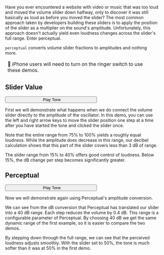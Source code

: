 Have you ever encountered a website with video or music that was too loud and moved the volume slider down halfway, only to discover it was still basically as loud as before you moved the slider? The most common approach taken by developers building these sliders is to apply the position of the slider as a multiplier on the sound's amplitude. Unfortunately, this approach doesn't actually yield even loudness changes across the slider's full range. Enter perceptual.

`perceptual` converts volume slider fractions to amplitudes and nothing more.

<table>
 <thead>
  <tr>
    <td align="left">
      📝 iPhone users will need to turn on the ringer switch to use these demos.
    </td>
  </tr>
 </thead>
</table>

## Slider Value
  <button style="width: 300px;" id="play-button-1"><i class="fa fa-play" style="margin-right: 5 px;padding-right: 5px;" id="icon-play-button-1"></i><span id="label-play-button-1">Play Tone</span></button>
  <div id="div-volume-1" hidden=true>
    <div style="width: 350px;">
      <i class="fa fa-volume-down" style="/*! height: 100%; */ font-size: 24px;"></i>
      <input type="range" style="vertical-align: top;margin-left: 5px;margin-right: 5px;width: 252px;" id="input-volume-1" value="100">
      <i class="fa fa-volume-up" style="font-size: 24px;"></i>
    </div>
    <div id="label-slider-1">Slider position: 100.000%</div>
    <div id="label-amplitude-1">Amplitude: 100.000% (0.0 dB)</div>
  </div>

  First we will demonstrate what happens when we do connect the volume slider directly to the amplitude of the oscillator. In this demo, you can use the left and right arrow keys to move the slider position one step at a time after you have started the tone and clicked the slider once.

  Note that the entire range from 75% to 100% yields a roughly equal loudness. While the amplitude does decrease in this range, our decibel calculation shows that this part of the slider covers less than 3 dB of range.

  The slider range from 15% to 40% offers good control of loudness. Below 15%, the dB change per step becomes significantly greater.

## Perceptual
  <button style="width: 300px;" id="play-button-2"><i class="fa fa-play" style="margin-right: 5 px;padding-right: 5px;" id="icon-play-button-2"></i><span id="label-play-button-2">Play Tone</span></button>
  <div id="div-volume-2" hidden=true>
    <div style="width: 350px;">
      <i class="fa fa-volume-down" style="/*! height: 100%; */ font-size: 24px;"></i>
      <input type="range" style="vertical-align: top;margin-left: 5px;margin-right: 5px;width: 252px;" id="input-volume-2" value="100">
      <i class="fa fa-volume-up" style="font-size: 24px;"></i>
    </div>
    <div id="label-slider-2">Slider position: 100.000%</div>
    <div id="label-amplitude-2">Amplitude: 100.000% (0.0 dB)</div>
  </div>

  Now we will demonstrate again using Perceptual's amplitude conversion.

  We can see from the dB conversion that Perceptual has translated our slider into a 40 dB range. Each step reduces the volume by 0.4 dB. This range is a configurable parameter of Perceptual. By choosing 40 dB we get the same dynamic range of the first example, so it is easier to compare the two demos.

  By stepping down through the full range, we can see that the perceived loudness adjusts smoothly. With the slider set to 50%, the tone is much softer than it was at 50% in the first demo.
